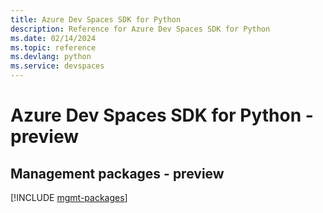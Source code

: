 ```yaml
---
title: Azure Dev Spaces SDK for Python
description: Reference for Azure Dev Spaces SDK for Python
ms.date: 02/14/2024
ms.topic: reference
ms.devlang: python
ms.service: devspaces
---
```

# Azure Dev Spaces SDK for Python - preview

## Management packages - preview
[!INCLUDE [mgmt-packages](dev-spaces-mgmt-index.md)]